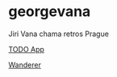 # georgevana
Jiri Vana chama retros Prague

<a href = "https://github.com/georgevana/todo-app">TODO App</a>

<a href = "https://github.com/georgevana/wanderer-cs">Wanderer</a>
